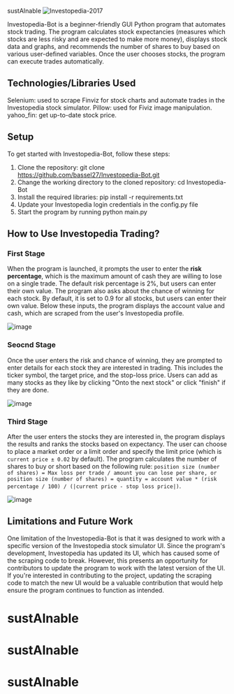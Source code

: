 sustAInable
![Investopedia-2017](https://user-images.githubusercontent.com/40627412/136075564-c1179715-164c-4e87-b81c-154adf20fb41.png)

Investopedia-Bot is a beginner-friendly GUI Python program that automates stock trading. The program calculates stock expectancies (measures which stocks are less risky and are expected to make more money), displays stock data and graphs, and recommends the number of shares to buy based on various user-defined variables. Once the user chooses stocks, the program can execute trades automatically.

## Technologies/Libraries Used
Selenium: used to scrape Finviz for stock charts and automate trades in the Investopedia stock simulator.
Pillow: used for Fiviz image manipulation.
yahoo_fin: get up-to-date stock price.

## Setup
To get started with Investopedia-Bot, follow these steps:
  1. Clone the repository: git clone https://github.com/bassel27/Investopedia-Bot.git
  2. Change the working directory to the cloned repository: cd Investopedia-Bot
  3. Install the required libraries: pip install -r requirements.txt
  4. Update your Investopedia login credentials in the config.py file
  5. Start the program by running python main.py

## How to Use Investopedia Trading?
### First Stage
When the program is launched, it prompts the user to enter the **risk percentage**, which is the maximum amount of cash they are willing to lose on a single trade. The default risk percentage is 2%, but users can enter their own value. The program also asks about the chance of winning for each stock. By default, it is set to 0.9 for all stocks, but users can enter their own value. Below these inputs, the program displays the account value and cash, which are scraped from the user's Investopedia profile.

![image](https://user-images.githubusercontent.com/40627412/136844357-76fa68f2-5ea8-4626-b633-ba1c21baef12.png)
### Seocnd Stage
Once the user enters the risk and chance of winning, they are prompted to enter details for each stock they are interested in trading. This includes the ticker symbol, the target price, and the stop-loss price. Users can add as many stocks as they like by clicking "Onto the next stock" or click "finish" if they are done.

![image](https://user-images.githubusercontent.com/40627412/136844395-f4694ab3-1a72-474d-9629-348207852646.png)
### Third Stage
After the user enters the stocks they are interested in, the program displays the results and ranks the stocks based on expectancy. The user can choose to place a market order or a limit order and specify the limit price (which is `current price ± 0.02` by default). The program calculates the number of shares to buy or short based on the following rule: `position size (number of shares) = Max loss per trade / amount you can lose per share, or position size (number of shares) = quantity = account value * (risk percentage / 100) / (|current price - stop loss price|)`.

![image](https://user-images.githubusercontent.com/40627412/136072260-660f6a72-d608-48ef-b480-ac4e3728974b.png)

## Limitations and Future Work
One limitation of the Investopedia-Bot is that it was designed to work with a specific version of the Investopedia stock simulator UI. Since the program's development, Investopedia has updated its UI, which has caused some of the scraping code to break. However, this presents an opportunity for contributors to update the program to work with the latest version of the UI. If you're interested in contributing to the project, updating the scraping code to match the new UI would be a valuable contribution that would help ensure the program continues to function as intended.
# sustAInable
# sustAInable
# sustAInable
